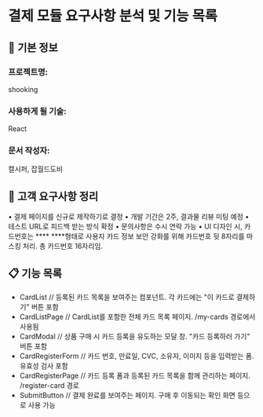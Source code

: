 # 결제 모듈 요구사항 분석 및 기능 목록

## 📌 기본 정보
### 프로젝트명: 
shooking

### 사용하게 될 기술: 
React

### 문서 작성자: 
캘시퍼, 잡월드도비

## 📝 고객 요구사항 정리
•  결제 페이지를 신규로 제작하기로 결정
•  개발 기간은 2주, 결과물 리뷰 미팅 예정
•  테스트 URL로 피드백 받는 방식 확정
•  문의사항은 수시 연락 가능
•  UI 디자인 시, 카드번호는 **** ****형태로 사용자 카드 정보 보안 강화를 위해 카드번호 뒷 8자리를 마스킹 처리. 총 카드번호 16자리임.

## 📋 기능 목록

- CardList	                  // 등록된 카드 목록을 보여주는 컴포넌트. 각 카드에는 "이 카드로 결제하기" 버튼 포함
- CardListPage               // CardList를 포함한 전체 카드 목록 페이지. /my-cards 경로에서 사용됨
- CardModal	                 // 상품 구매 시 카드 등록을 유도하는 모달 창. "카드 등록하러 가기" 버튼 포함  
- CardRegisterForm	          // 카드 번호, 만료일, CVC, 소유자, 이미지 등을 입력받는 폼. 유효성 검사 포함
- CardRegisterPage	          // 카드 등록 폼과 등록된 카드 목록을 함께 관리하는 페이지. /register-card 경로
- SubmitButton               // 결제 완료를 보여주는 페이지. 구매 후 이동되는 확인 화면 등으로 사용 가능


 
 


